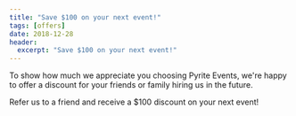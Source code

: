 ```yaml
---
title: "Save $100 on your next event!"
tags: [offers]
date: 2018-12-28
header:
  excerpt: "Save $100 on your next event!"
---
```


To show how much we appreciate you choosing Pyrite Events, we're happy to offer a discount for your friends or family hiring us in the future.

Refer us to a friend and receive a $100 discount on your next event!
